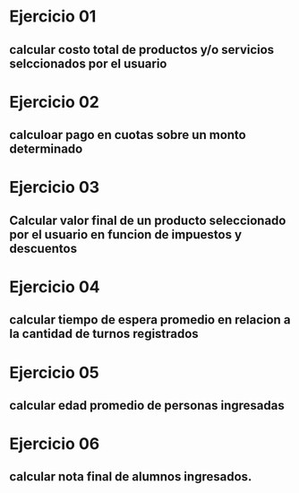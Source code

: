 # Ejercicio 01
## calcular costo total de productos y/o servicios selccionados por el usuario

# Ejercicio 02
## calculoar pago en cuotas sobre un monto determinado

# Ejercicio 03
## Calcular valor final de un producto seleccionado por el usuario en funcion de impuestos y descuentos

# Ejercicio 04
## calcular tiempo de espera promedio en relacion a la cantidad de turnos registrados

# Ejercicio 05
## calcular edad promedio de personas ingresadas

# Ejercicio 06
## calcular nota final de alumnos ingresados.
